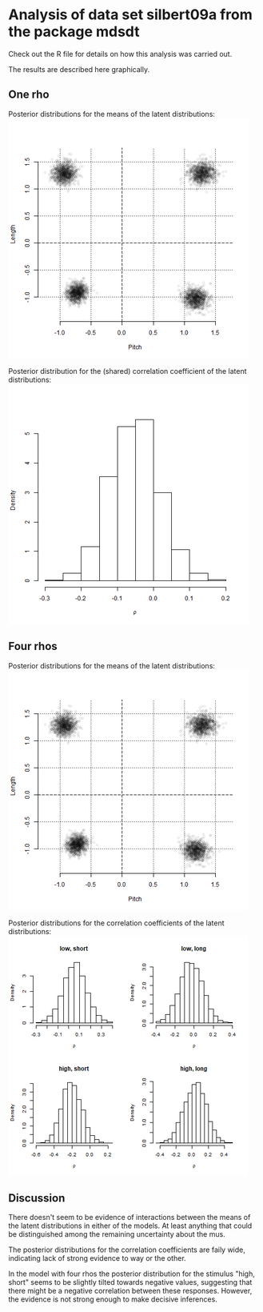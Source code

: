 # Analysis of data set silbert09a from the package mdsdt

Check out the R file for details on how this analysis was carried out.

The results are described here graphically. 

## One rho

Posterior distributions for the means of the latent distributions:
![alt text](one_rho_mus.png "Posterior distributions for the means of the latent distributions")

Posterior distribution for the (shared) correlation coefficient of the latent distributions:
![alt text](one_rho_rho.png "Posterior distribution for the (shared) correlation coefficient of the latent distributions")


## Four rhos

Posterior distributions for the means of the latent distributions:
![alt text](four_rhos_mus.png "Posterior distributions for the means of the latent distributions")

Posterior distributions for the correlation coefficients of the latent distributions:
![alt text](four_rhos_rhos.png "Posterior distributions for the correlation coefficients of the latent distributions")


## Discussion

There doesn't seem to be evidence of interactions between the means of the latent distributions in either of the models. At least anything that could be distinguished among the remaining uncertainty about the mus. 

The posterior distributions for the correlation coefficients are faily wide, indicating lack of strong evidence to way or the other.

In the model with four rhos the posterior distribution for the stimulus "high, short" seems to be slightly tilted towards negative values, suggesting that there might be a negative correlation between these responses. However, the evidence is not strong enough to make decisive inferences.

